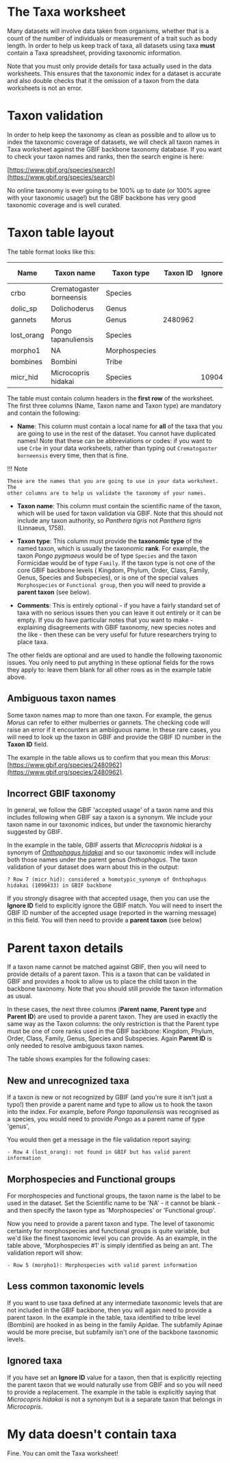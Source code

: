 
# The Taxa worksheet

Many datasets will involve data taken from organisms, whether that is a count of the number of
individuals or measurement of a trait such as body length. In order to help us keep track of
taxa, all datasets using taxa **must** contain a Taxa spreadsheet, providing taxonomic
information.

Note that you must only provide details for taxa actually used in the data worksheets. This
ensures that the taxonomic index for a dataset is accurate and also double checks that it the
omission of a taxon from the data worksheets is not an error.

# Taxon validation

In order to help keep the taxonomy as clean as possible and to allow us to index the taxonomic
coverage of datasets, we will check all taxon names in Taxa worksheet against the GBIF backbone
taxonomy database. If you want to check your taxon names and ranks, then the search engine is
here:

[https://www.gbif.org/species/search](https://www.gbif.org/species/search)

No online taxonomy is ever going to be 100% up to date (or 100% agree with your taxonomic
usage!) but the GBIF backbone has very good taxonomic coverage and is well curated.

# Taxon table layout

The table format looks like this:

| Name | Taxon name | Taxon type | Taxon ID | Ignore ID | Parent name | Parent type | Parent ID | Comments |
|---|---|---|---|---|---|---|---|---|
| crbo | Crematogaster borneensis | Species |   |   |   |   |   |   |
| dolic_sp | Dolichoderus | Genus |   |   |   |   |   |   |
| gannets  | Morus | Genus | 2480962 |   |   |   |   |   |
| lost_orang | Pongo tapanuliensis | Species |   |   | Pongo | Genus  |   |  New species |
| morpho1 | NA | Morphospecies |   |   | Formicidae | Family |   |   |
| bombines | Bombini | Tribe |   |   | Apidae | Family |   |   |
| micr_hid | Microcopris hidakai | Species |   | 1090433 | Microcopris | Genus |   |   |

The table must contain column headers in the **first row** of the worksheet. The first three columns (Name, Taxon name and Taxon type) are mandatory and contain the following:

 * **Name**: This column must contain a local name for **all** of the taxa that you are going to use in the rest of the dataset. You cannot have duplicated names! Note that these can be abbreviations or codes: if you want to use `Crbe` in your data worksheets, rather than typing out `Crematogaster borneensis` every time, then that is fine.

!!! Note

    These are the names that you are going to use in your data worksheet. The
	other columns are to help us validate the taxonomy of your names.

 * **Taxon name**: This column must contain the scientific name of the taxon, which will be used for taxon validation via GBIF. Note that this should not include any taxon authority, so _Panthera tigris_ not _Panthera tigris_ (Linnaeus, 1758).

 * **Taxon type**: This column must provide the **taxonomic type** of the named taxon, which is usually the taxonomic **rank**. For example, the taxon _Pongo pygmaeus_ would be of type `Species` and the taxon Formicidae would be of type `Family`. If the taxon type is not one of the core GBIF backbone levels ( Kingdom, Phylum, Order, Class, Family, Genus, Species and Subspecies), or is one of the special values `Morphospecies` or `Functional group`, then you will need to provide a **parent taxon** (see below).

* **Comments**: This is entirely optional - if you have a fairly standard set of taxa with no  serious issues then you can leave it out entirely or it can be empty. If you do have particular notes that you want to make - explaining disagreements with GBIF taxonomy, new species notes and the  like - then these can be very useful for future researchers trying to place taxa.

The other fields are optional and are used to handle the following taxonomic issues. You only need to put anything in these optional fields for the rows they apply to: leave them blank for all other rows as in the example table above.

## Ambiguous taxon names

Some taxon names map to more than one taxon.  For example, the genus _Morus_ can refer to either mulberries or gannets. The checking code will raise an error if it encounters an ambiiguous name.  In these rare cases, you will need to look up the taxon in GBIF and provide the GBIF ID number in the **Taxon ID** field.

The example in the table allows us to confirm that you mean this _Morus_: [https://www.gbif.org/species/2480962](https://www.gbif.org/species/2480962).


## Incorrect GBIF taxonomy

 In general, we follow the GBIF 'accepted usage' of a taxon name and this includes following when GBIF say a taxon is a synonym. We include your taxon name in our taxonomic indices, but under the taxonomic hierarchy suggested by GBIF.  

 In the example in the table, GBIF asserts that _Microcopris hidakai_ is a synonym of [_Onthophagus hidakai_](https://www.gbif.org/species/1090433) and so our taxonomic index will include both those names under the parent genus _Onthophagus_. The taxon validation of your dataset does warn about this in the output:

    ? Row 7 (micr_hid): considered a homotypic_synonym of Onthophagus hidakai (1090433) in GBIF backbone

If you strongly disagree with that accepted usage, then you can use the **Ignore ID** field to explicitly ignore the GBIF match. You will need to insert the GBIF ID number of the accepted usage (reported in the warning message) in this field. You will then need to provide a **parent taxon** (see below)

# Parent taxon details

If a taxon name cannot be matched against GBIF,  then you will need to provide details of a parent taxon. This is a taxon that can be validated in GBIF and provides a hook to allow us to place the child taxon in the backbone taxonomy. Note that you should still provide the taxon information as usual.

In these cases, the next three columns (**Parent name**, **Parent type** and **Parent
ID**) are used to provide a parent taxon. They are used in exactly the same way
as the Taxon columns: the only restriction is that the Parent type must be one of
core ranks used in the GBIF backbone: Kingdom, Phylum, Order, Class, Family, Genus, Species and Subspecies. Again **Parent ID** is only needed to resolve ambiguous
taxon names.

The table shows examples for the following cases:

## New and unrecognized taxa

If a taxon is new or not recognized by GBIF (and you're sure it isn't just a typo!) then provide a
parent name and type to allow us to hook the taxon into the index. For example, before _Pongo
tapanuliensis_ was recognised as a species, you would need to provide _Pongo_ as a parent
name of type 'genus',

You would then get a message in the file validation report saying:

    - Row 4 (lost_orang): not found in GBIF but has valid parent information


## Morphospecies and Functional groups

For morphospecies and functional groups, the taxon name is the label to be used in the dataset.
Set the Scientific name to be 'NA' - it cannot be blank - and then specify the taxon type as
'Morphospecies' or 'Functional group'.

Now you need to provide a parent taxon and type. The level of taxonomic certainty for
morphospecies and functional groups is quite variable, but we'd like the finest taxonomic level
you can provide. As an example, in the table above, 'Morphospecies #1' is simply identified as
being an ant. The validation report will show:

    - Row 5 (morpho1): Morphospecies with valid parent information

## Less common taxonomic levels

If you want to use taxa defined at any intermediate taxonomic levels that are not included in the GBIF backbone, then you will again need to provide a parent taxon. In the example in the table, taxa identified to tribe level (Bombini) are hooked in as being in the family Apidae. The subfamily Apinae would be more precise, but subfamily isn't one of the backbone taxonomic levels.

## Ignored taxa

If you have set an **Ignore ID** value for a taxon, then that is explicitly rejecting the parent taxon that we would naturally use from GBIF and so you will need to provide a replacement. The example in the table is explicitly saying that _Microcopris hidakai_ is not a synonym but is a separate taxon that belongs in _Microcopris_.

# My data doesn't contain taxa

Fine. You can omit the Taxa worksheet!
